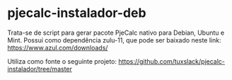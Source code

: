 # pjecalc-instalador-deb
Trata-se de script para gerar pacote PjeCalc nativo para Debian, Ubuntu e Mint. Possui como dependência zulu-11, que pode ser baixado neste link: https://www.azul.com/downloads/

Utiliza como fonte o seguinte projeto: https://github.com/tuxslack/pjecalc-instalador/tree/master
